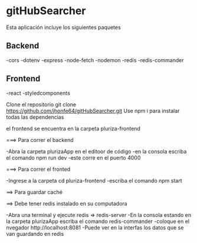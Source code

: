 
# gitHubSearcher

Esta aplicación incluye los siguientes paquetes

## Backend

-cors
-dotenv
-express
-node-fetch
-nodemon
-redis
-redis-commander


## Frontend

-react
-styledcomponents

Clone el repositorio git clone https://github.com/jhonfe64/gitHubSearcher.git
Use npm i para instalar todas las dependencias

el frontend se encuentra en la carpeta pluriza-frontend


===> Para correr el backend

-Abra la carpeta plurizaApp en el editoor de código
-en la consola escriba el comando npm run dev
-este corre en el puerto 4000

===> Para correr el fronted

-Ingrese a la carpeta cd pluriza-frontend
-escriba el comando npm start

==> Para guardar caché

==>  Debe tener redis instalado en su computadora

-Abra una terminal y ejecute redis =>  redis-server
-En la consola estando en la carpeta plurizaApp escriba el comando redis-commander
-coloque en el nvegador http://localhost:8081
-Puede ver en la interfas los datos que se van guardando en redis



